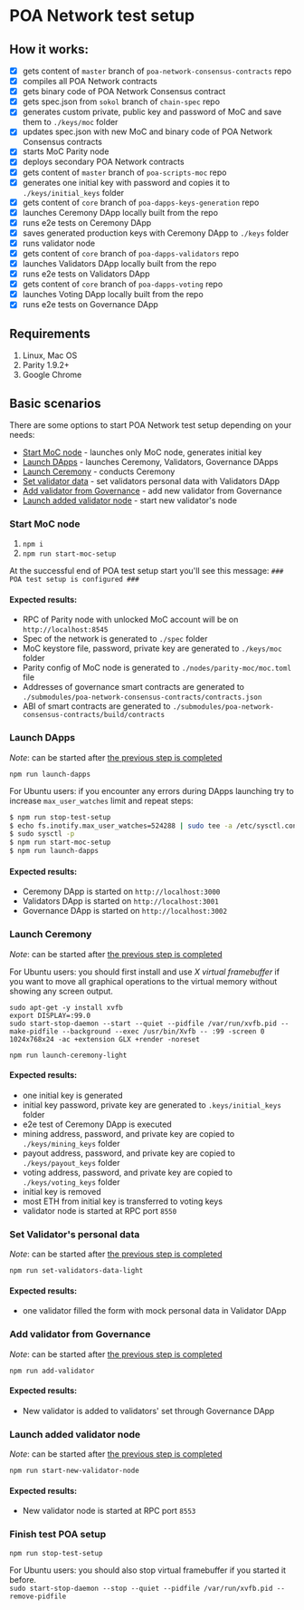 # POA Network test setup

## How it works:
- [x] gets content of `master` branch of `poa-network-consensus-contracts` repo
- [x] compiles all POA Network contracts
- [x] gets binary code of POA Network Consensus contract
- [x] gets spec.json from `sokol` branch of `chain-spec` repo
- [x] generates custom private, public key and password of MoC and save them to `./keys/moc` folder
- [x] updates spec.json with new MoC and binary code of POA Network Consensus contracts
- [x] starts MoC Parity node
- [x] deploys secondary POA Network contracts
- [x] gets content of `master` branch of `poa-scripts-moc` repo
- [x] generates one initial key with password and copies it to `./keys/initial_keys` folder
- [x] gets content of `core` branch of `poa-dapps-keys-generation` repo
- [x] launches Ceremony DApp locally built from the repo
- [x] runs e2e tests on Ceremony DApp
- [x] saves generated production keys with Ceremony DApp to `./keys` folder
- [x] runs validator node
- [x] gets content of `core` branch of `poa-dapps-validators` repo
- [x] launches Validators DApp locally built from the repo
- [x] runs e2e tests on Validators DApp
- [x] gets content of `core` branch of `poa-dapps-voting` repo
- [x] launches Voting DApp locally built from the repo
- [x] runs e2e tests on Governance DApp

## Requirements
1. Linux, Mac OS
2. Parity 1.9.2+
3. Google Chrome

## Basic scenarios

There are some options to start POA Network test setup depending on your needs:
- [Start MoC node](#start-moc-node) - launches only MoC node, generates initial key
- [Launch DApps](#launch-dapps) - launches Ceremony, Validators, Governance DApps
- [Launch Ceremony](#launch-ceremony) - conducts Ceremony
- [Set validator data](#set-validators-personal-data) - set validators personal data with Validators DApp
- [Add validator from Governance](#add-validator-from-governance) - add new validator from Governance
- [Launch added validator node](#launch-added-validator-node) - start new validator's node

### Start MoC node
1. `npm i`
2. `npm run start-moc-setup`

At the successful end of POA test setup start you'll see this message: `### POA test setup is configured ###`

#### Expected results:
- RPC of Parity node with unlocked MoC account will be on `http://localhost:8545`
- Spec of the network is generated to `./spec` folder
- MoC keystore file, password, private key are generated to `./keys/moc` folder
- Parity config of MoC node is generated to `./nodes/parity-moc/moc.toml` file
- Addresses of governance smart contracts are generated to `./submodules/poa-network-consensus-contracts/contracts.json`
- ABI of smart contracts are generated to `./submodules/poa-network-consensus-contracts/build/contracts`

### Launch DApps

*Note*: can be started after [the previous step is completed](#start-moc-node)

`npm run launch-dapps`

For Ubuntu users: if you encounter any errors during DApps launching try to increase `max_user_watches` limit and repeat steps:

```bash
$ npm run stop-test-setup
$ echo fs.inotify.max_user_watches=524288 | sudo tee -a /etc/sysctl.conf
$ sudo sysctl -p
$ npm run start-moc-setup
$ npm run launch-dapps
```

#### Expected results:
- Ceremony DApp is started on `http://localhost:3000`
- Validators DApp is started on `http://localhost:3001`
- Governance DApp is started on `http://localhost:3002`

### Launch Ceremony

*Note*: can be started after [the previous step is completed](#launch-dapps)

For Ubuntu users: you should first install and use *X virtual framebuffer* if you want to move all graphical operations to the virtual memory without showing any screen output.
```
sudo apt-get -y install xvfb
export DISPLAY=:99.0
sudo start-stop-daemon --start --quiet --pidfile /var/run/xvfb.pid --make-pidfile --background --exec /usr/bin/Xvfb -- :99 -screen 0 1024x768x24 -ac +extension GLX +render -noreset
```

`npm run launch-ceremony-light`

#### Expected results:
- one initial key is generated
- initial key password, private key are generated to `.keys/initial_keys` folder
- e2e test of Ceremony DApp is executed
- mining address, password, and private key are copied to `./keys/mining_keys` folder
- payout address, password, and private key are copied to `./keys/payout_keys` folder
- voting address, password, and private key are copied to `./keys/voting_keys` folder
- initial key is removed
- most ETH from initial key is transferred to voting keys
- validator node is started at RPC port `8550`

### Set Validator's personal data

*Note*: can be started after [the previous step is completed](#launch-ceremony)

`npm run set-validators-data-light`

#### Expected results:
- one validator filled the form with mock personal data in Validator DApp

### Add validator from Governance

*Note*: can be started after [the previous step is completed](#set_validators_personal_data)

`npm run add-validator`

#### Expected results:
- New validator is added to validators' set through Governance DApp

### Launch added validator node

*Note*: can be started after [the previous step is completed](#add-validator-from-governance)

`npm run start-new-validator-node`

#### Expected results:
- New validator node is started at RPC port `8553`

### Finish test POA setup
`npm run stop-test-setup`

For Ubuntu users: you should also stop virtual framebuffer if you started it before.<br />
`sudo start-stop-daemon --stop --quiet --pidfile /var/run/xvfb.pid --remove-pidfile`
